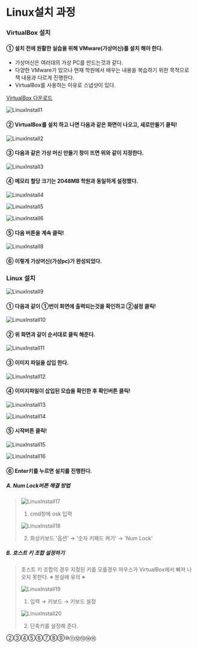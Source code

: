 # Linux설치 과정

### VirtualBox 설치

#### ① 설치 전에 원활한 실습을 위해 VMware(가상머신)를 설치 해야 한다.

- 가상머신은 여러대의 가상 PC를 만드는것과 같다.
- 다양한 VMware가 있으나 현재 학원에서 배우는 내용을 복습하기 위한 목적으로 책 내용과 다르게 진행한다.
- VirtualBox를 사용하는 이유로 스냅샷이 있다.

[VirtualBox 다운로드](https://www.virtualbox.org/wiki/Downloads)



![LinuxInstall1](C:\Users\supre\Desktop\Github\img\Linux\LinuxInstall1.png)



#### ② VirtualBox를 설치 하고 나면 다음과 같은 화면이 나오고, 새로만들기 클릭!



![LinuxInstall2](C:\Users\supre\Desktop\Github\img\Linux\LinuxInstall2.png)



#### ③ 다음과 같은 가상 머신 만들기 창이 뜨면 위와 같이 지정한다.



![LinuxInstall3](C:\Users\supre\Desktop\Github\img\Linux\LinuxInstall3.png)



#### ④ 메모리 할당 크기는 2048MB 학원과 동일하게 설정했다.



![LinuxInstall4](C:\Users\supre\Desktop\Github\img\Linux\LinuxInstall4.png)

![LinuxInstall5](C:\Users\supre\Desktop\Github\img\Linux\LinuxInstall5.png)

![LinuxInstall6](C:\Users\supre\Desktop\Github\img\Linux\LinuxInstall6.png)



####  ⑤ 다음 버튼을 계속 클릭!



![LinuxInstall8](C:\Users\supre\Desktop\Github\img\Linux\LinuxInstall8.png)



#### ⑥ 이렇게 가상머신(가상pc)가 완성되었다.



### Linux 설치

![LinuxInstall9](C:\Users\supre\Desktop\Github\img\Linux\LinuxInstall9.png)



#### ① 다음과 같이 ①번이 화면에 출력되는것을 확인하고 ②설정 클릭!



![LinuxInstall10](C:\Users\supre\Desktop\Github\img\Linux\LinuxInstall10.png)



#### ② 위 화면과 같이 순서대로 클릭 해준다.



![LinuxInstall11](C:\Users\supre\Desktop\Github\img\Linux\LinuxInstall11.png)



#### ③ 이미지 파일을 삽입 한다.



![LinuxInstall12](C:\Users\supre\Desktop\Github\img\Linux\LinuxInstall12.png)



#### ④ 이미지파일이 삽입된 모습을 확인한 후 확인버튼 클릭!



![LinuxInstall13](C:\Users\supre\Desktop\Github\img\Linux\LinuxInstall13.png)

![LinuxInstall14](C:\Users\supre\Desktop\Github\img\Linux\LinuxInstall14.png)



#### ⑤ 시작버튼 클릭!



![LinuxInstall15](C:\Users\supre\Desktop\Github\img\Linux\LinuxInstall15.png)

![LinuxInstall16](C:\Users\supre\Desktop\Github\img\Linux\LinuxInstall16(1).png)

#### ⑥ Enter키를 누르면 설치를 진행한다.



##### A. Num Lock버튼 해결 방법

> ![LinuxInstall17](C:\Users\supre\Desktop\Github\img\Linux\LinuxInstall17.png)
>
> 1. cmd창에 osk 입력
>
> ![LinuxInstall18](C:\Users\supre\Desktop\Github\img\Linux\LinuxInstall18.png)
>
> 2. 화상키보드 '옵션'	→	'숫자 키패드 켜기'	→	'Num Lock'

##### B. 호스트 키 조합 설정하기

> 호스트 키 조합의 경우 지정된 키를 모를경우 마우스가 VirtualBox에서 빠져 나오지 못한다. ※ 분실에 유의 ※
>
> ![LinuxInstall19](C:\Users\supre\Desktop\Github\img\Linux\LinuxInstall19.png)
>
> 1. 입력	→	키보드	→	키보드 설정
>
> ![LinuxInstall20](C:\Users\supre\Desktop\Github\img\Linux\LinuxInstall20.png)
>
> 2. 단축키를 설정해 준다.













②③④⑤⑥⑦⑧⑨⑩⑪⑫⑬⑭⑮









































